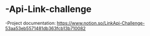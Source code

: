 # -Api-Link-challenge
-Project documentation: https://www.notion.so/LinkApi-Challenge-53aa53eb5571481db363fcb13b710082

